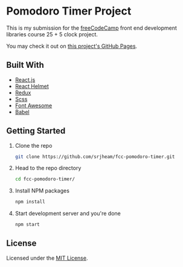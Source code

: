 # Pomodoro Timer Project

This is my submission for the [freeCodeCamp](freeCodeCamp.org) front end development libraries course 25 + 5 clock project.

You may check it out on [this project's GitHub Pages](https://srjheam.github.io/fcc-pomodoro-timer).

## Built With

* [React.js](https://reactjs.org)
* [React Helmet](https://github.com/nfl/react-helmet)
* [Redux](https://redux.js.org)
* [Scss](https://sass-lang.com)
* [Font Awesome](https://fontawesome.com)
* [Babel](https://babeljs.io)

## Getting Started

1. Clone the repo

    ```bash
    git clone https://github.com/srjheam/fcc-pomodoro-timer.git
    ```

2. Head to the repo directory

    ```bash
    cd fcc-pomodoro-timer/
    ```

3. Install NPM packages

    ```bash
    npm install
    ```

4. Start development server and you're done

    ```bash
    npm start
    ```

## License

Licensed under the [MIT License](./LICENSE).
